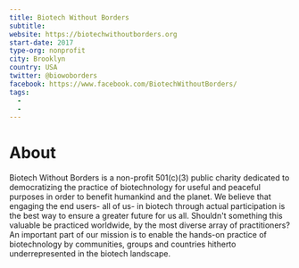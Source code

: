 ```yaml
---
title: Biotech Without Borders
subtitle:
website: https://biotechwithoutborders.org
start-date: 2017
type-org: nonprofit
city: Brooklyn
country: USA
twitter: @biowoborders
facebook: https://www.facebook.com/BiotechWithoutBorders/
tags: 
  -
  -
---
```


# About
Biotech Without Borders is a non-profit 501(c)(3) public charity dedicated to democratizing the practice of biotechnology for useful and peaceful purposes in order to benefit humankind and the planet. We believe that engaging the end users- all of us- in biotech through actual participation is the best way to ensure a greater future for us all.  Shouldn't something this valuable be practiced worldwide, by the most diverse array of practitioners? An important part of our mission is to enable the hands-on practice of biotechnology by communities, groups and countries hitherto underrepresented in the biotech landscape.

